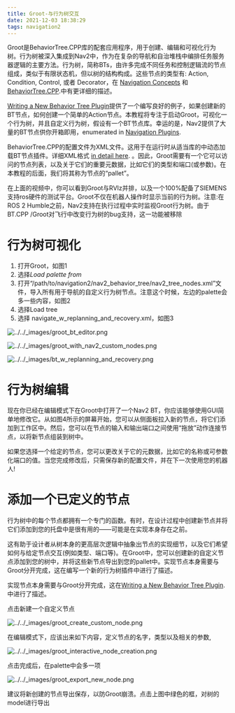 ```yaml
---
title: Groot-与行为树交互
date: 2021-12-03 18:38:29
tags: navigation2
---
```


Groot是BehaviorTree.CPP库的配套应用程序，用于创建、编辑和可视化行为树。行为树被深入集成到Nav2中，作为在复杂的导航和自治堆栈中编排任务服务器逻辑的主要方法。行为树，简称BTs，由许多完成不同任务和控制逻辑流的节点组成，类似于有限状态机，但以树的结构构成。这些节点的类型有: Action, Condition, Control, 或者 Decorator，在 [Navigation Concepts](https://navigation.ros.org/concepts/index.html#concepts) 和 [BehaviorTree.CPP](https://github.com/BehaviorTree/BehaviorTree.CPP).中有更详细的描述。

[Writing a New Behavior Tree Plugin](https://navigation.ros.org/plugin_tutorials/docs/writing_new_bt_plugin.html#writing-new-nbt-plugin)提供了一个编写良好的例子，如果创建新的BT节点，如何创建一个简单的Action节点。本教程将专注于启动Groot，可视化一个行为树，并且自定义行为树，假设有一个BT节点库。幸运的是，Nav2提供了大量的BT节点供你开箱即用，enumerated in [Navigation Plugins](https://navigation.ros.org/plugins/index.html#plugins).

 BehaviorTree.CPP的配置文件为XML文件。这用于在运行时从适当库的中动态加载BT节点插件。详细XML格式 [in detail here](https://www.behaviortree.dev/xml_format/). 。因此，Groot需要有一个它可以访问的节点列表，以及关于它们的重要元数据，比如它们的类型和端口(或参数)。在本教程的后面，我们将其称为节点的“pallet”。

在上面的视频中，你可以看到Groot与RVIz并排，以及一个100%配备了SIEMENS支持ros硬件的测试平台。Groot不仅在机器人操作时显示当前的行为树。注意:在ROS 2 Humble之前，Nav2支持在执行过程中实时监视Groot行为树。由于BT.CPP /Groot对飞行中改变行为树的bug支持，这一功能被移除

# 行为树可视化

1. 打开Groot，如图1
2. 选择*Load palette from*
3. 打开“/path/to/navigation2/nav2_behavior_tree/nav2_tree_nodes.xml”文件，导入所有用于导航的自定义行为树节点。注意这个时候，左边的palette会多一些内容，如图2
4. 选择Load tree
5. 选择 navigate_w_replanning_and_recovery.xml，如图3

![../../_images/groot_bt_editor.png](https://navigation.ros.org/_images/groot_bt_editor.png)

![../../_images/groot_with_nav2_custom_nodes.png](https://navigation.ros.org/_images/groot_with_nav2_custom_nodes.png)

![../../_images/bt_w_replanning_and_recovery.png](https://navigation.ros.org/_images/bt_w_replanning_and_recovery.png)

# 行为树编辑

现在你已经在编辑模式下在Groot中打开了一个Nav2 BT，你应该能够使用GUI简单地修改它。从如图4所示的屏幕开始，您可以从侧面板拉入新的节点，将它们添加到工作区中。然后，您可以在节点的输入和输出端口之间使用“拖放”动作连接节点，以将新节点组装到树中。

如果您选择一个给定的节点，您可以更改关于它的元数据，比如它的名称或可参数化端口的值。当您完成修改后，只需保存新的配置文件，并在下一次使用您的机器人!

# 添加一个已定义的节点

行为树中的每个节点都拥有一个专门的函数。有时，在设计过程中创建新节点并将它们添加到您的托盘中是很有用的——可能是在实现本身存在之前。

这有助于设计者从树本身的更高层次逻辑中抽象出节点的实现细节，以及它们希望如何与给定节点交互(例如类型、端口等)。在Groot中，您可以创建新的自定义节点添加到您的树中，并将这些新节点导出到您的pallet中。实现节点本身需要与Groot分开完成，这在编写一个新的行为树插件中进行了描述。

实现节点本身需要与Groot分开完成，这在[Writing a New Behavior Tree Plugin](https://navigation.ros.org/plugin_tutorials/docs/writing_new_bt_plugin.html#writing-new-nbt-plugin).中进行了描述。



点击新建一个自定义节点

![../../_images/groot_create_custom_node.png](https://navigation.ros.org/_images/groot_create_custom_node.png)



在编辑模式下，应该出来如下内容，定义节点的名字，类型以及相关的参数,

![../../_images/groot_interactive_node_creation.png](https://navigation.ros.org/_images/groot_interactive_node_creation.png)

点击完成后，在palette中会多一项

![../../_images/groot_export_new_node.png](https://navigation.ros.org/_images/groot_export_new_node.png)

建议将新创建的节点导出保存，以防Groot崩溃。点击上图中绿色的框，对树的model进行导出


